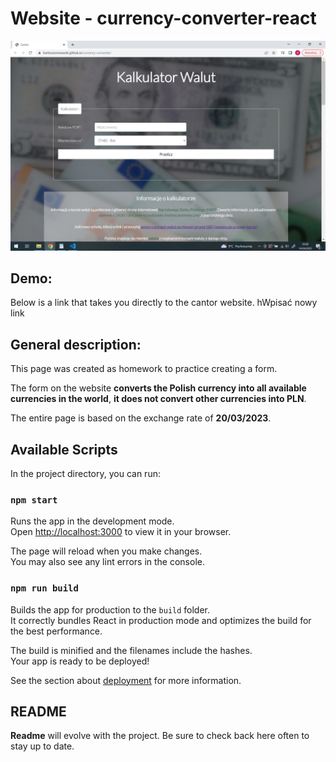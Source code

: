 # Website - currency-converter-react

![homepagecurrency](https://raw.githubusercontent.com/bartoszsmorawski/currency-converter/main/images/strona%20g%C5%82%C3%B3wna%202.png)

## Demo:
Below is a link that takes you directly to the cantor website.
hWpisać nowy link


##   General description:
This page was created as homework to practice creating a form.
  
The form on the website **converts the Polish currency into all available currencies in the world**, **it does not convert other currencies into PLN**.

The entire page is based on the exchange rate of **20/03/2023**.


## Available Scripts

In the project directory, you can run:

### `npm start`

Runs the app in the development mode.\
Open [http://localhost:3000](http://localhost:3000) to view it in your browser.

The page will reload when you make changes.\
You may also see any lint errors in the console.

### `npm run build`

Builds the app for production to the `build` folder.\
It correctly bundles React in production mode and optimizes the build for the best performance.

The build is minified and the filenames include the hashes.\
Your app is ready to be deployed!

See the section about [deployment](https://facebook.github.io/create-react-app/docs/deployment) for more information.

## README

**Readme** will evolve with the project. Be sure to check back here often to stay up to date.